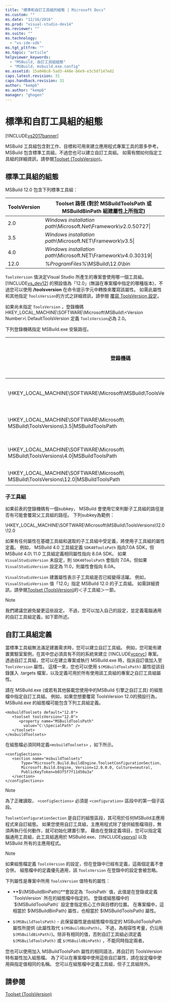 ```yaml
---
title: "標準和自訂工具組的組態 | Microsoft Docs"
ms.custom: ""
ms.date: "12/16/2016"
ms.prod: "visual-studio-dev14"
ms.reviewer: ""
ms.suite: ""
ms.technology: 
  - "vs-ide-sdk"
ms.tgt_pltfrm: ""
ms.topic: "article"
helpviewer_keywords: 
  - "MSBuild, 自訂工具組組態"
  - "MSBuild, msbuild.exe.config"
ms.assetid: 15a048c8-5ad3-448e-b6e9-e3c5d7147ed2
caps.latest.revision: 31
caps.handback.revision: 31
author: "kempb"
ms.author: "kempb"
manager: "ghogen"
---
```

# 標準和自訂工具組的組態
[!INCLUDE[vs2017banner](../code-quality/includes/vs2017banner.md)]

MSBuild 工具組包含對工作、目標和可用來建立應用程式專案工具的眾多參考。  MSBuild 包含標準工具組，不過您也可以建立自訂工具組。  如需有關如何指定工具組的詳細資訊，請參閱[Toolset \(ToolsVersion\)](../msbuild/msbuild-toolset-toolsversion.md)。  
  
## 標準工具組的組態  
 MSBuild 12.0 包含下列標準工具組：  
  
|ToolsVersion|Toolset 路徑 \(對於 MSBuildToolsPath 或 MSBuildBinPath 組建屬性上所指定\)|  
|------------------|------------------------------------------------------------------|  
|2.0|*Windows installation path*\\Microsoft.Net\\Framework\\v2.0.50727\\|  
|3.5|*Windows installation path*\\Microsoft.NET\\Framework\\v3.5\\|  
|4.0|*Windows installation path*\\Microsoft.NET\\Framework\\v4.0.30319\\|  
|12.0|*%ProgramFiles%*\\MSBuild\\12.0\\bin|  
  
 `ToolsVersion` 值決定Visual Studio 所產生的專案會使用哪一個工具組。   [!INCLUDE[vs_dev12](../data-tools/includes/vs_dev12_md.md)] 的預設值為「12.0」\(無論在專案檔中指定的哪種版本\)，不過您可以使用 **\/toolsversion** 在命令提示字元中轉換來覆寫該屬性。  如需此屬性和其他指定 `ToolsVersion`的方式之詳細資訊，請參閱 [覆寫 ToolsVersion 設定](../msbuild/overriding-toolsversion-settings.md)。  
  
 如果尚未指定 `ToolsVersion` ，登錄機碼 HKEY\_LOCAL\_MACHINE\\SOFTWARE\\Microsoft\\MSBuild\\\<Version Number\>\\ DefaultToolsVersion 定義 `ToolsVersion`必為 2.0。  
  
 下列登錄機碼指定 MSBuild.exe 安裝路徑。  
  
|登錄機碼|索引鍵名稱|字串機碼值|  
|----------|-----------|-----------|  
|\\HKEY\_LOCAL\_MACHINE\\SOFTWARE\\Microsoft\\MSBuild\\ToolsVersions\\2.0\\|MSBuildToolsPath|.NET Framework 2.0 安裝路徑。|  
|\\HKEY\_LOCAL\_MACHINE\\SOFTWARE\\Microsoft\\ MSBuild\\ToolsVersions\\3.5\\|MSBuildToolsPath|.NET Framework 3.5 安裝路徑。|  
|\\HKEY\_LOCAL\_MACHINE\\SOFTWARE\\Microsoft\\ MSBuild\\ToolsVersions\\4.0\\|MSBuildToolsPath|.NET Framework 4 安裝路徑。|  
|\\HKEY\_LOCAL\_MACHINE\\SOFTWARE\\Microsoft\\ MSBuild\\ToolsVersions\\12.0\\|MSBuildToolsPath|MSBuild 安裝路徑|  
  
### 子工具組  
 如果前表的登錄機碼有一個subkey， MSBuild 會使用它來判斷子工具組的路徑是否有可能會覆寫父工具組的路徑。  下列subkey為範例：  
  
 \\HKEY\_LOCAL\_MACHINE\\SOFTWARE\\Microsoft\\MSBuild\\ToolsVersions\\12.0\\12.0  
  
 如果有任何屬性在基礎工具組和選取的子工具組中受定義，將使用子工具組的屬性定義。  例如， MSBuild 4.0 工具組定義 `SDK40ToolsPath` 指向7.0A SDK，但 MSBuild 4.0\\ 11.0 工具組定義相同屬性指向 8.0A SDK。  如果 `VisualStudioVersion` 未設定，則 `SDK40ToolsPath` 會指向 7.0A，但如果 `VisualStudioVersion` 設定為 11.0，則屬性會指向 8.0A。  
  
 `VisualStudioVersion` 建置屬性表示子工具組是否已經變得活躍。  例如， `VisualStudioVersion` 值「12.0」指定 MSBuild 12.0 的子工具組。  如需詳細資訊，請參閱[Toolset \(ToolsVersion\)](../msbuild/msbuild-toolset-toolsversion.md)的＜子工具組＞一節。  
  
> [!NOTE]
>  我們建議您避免變更這些設定。  不過，您可以加入自己的設定，並定義電腦通用的自訂工具組定義，如下節所述。  
  
## 自訂工具組定義  
 當標準工具組無法滿足建置需求時，您可以建立自訂工具組。  例如，您可能有建置實驗室案例，在其中您必須具有不同的系統來建立 [!INCLUDE[vcprvc](../debugger/includes/vcprvc_md.md)] 專案。  透過自訂工具組，您可以在建立專案或執行 MSBuild.exe 時，指派自訂值加入至 `ToolsVersion` 屬性。  這樣一來，您也可以使用 `$(MSBuildToolsPath)` 屬性從該目錄匯入 .targets 檔案，以及定義可用於所有使用該工具組的專案之自訂工具組屬性。  
  
 請在 MSBuild.exe \(或若有其他裝載您使用中的MSBuild 引擎之自訂工具\) 的組態檔中指定自訂工具組。  例如，如果您想要覆寫 ToolsVersion 12.0的預設行為， MSBuild.exe 的組態檔可能包含下列工具組定義。  
  
```  
<msbuildToolsets default="12.0">  
   <toolset toolsVersion="12.0">  
      <property name="MSBuildToolsPath"   
        value="C:\SpecialPath" />  
   </toolset>  
</msbuildToolsets>  
```  
  
 在組態檔必須同時定義`<msbuildToolsets>` ，如下所示。  
  
```  
<configSections>  
   <section name="msbuildToolsets"         
       Type="Microsoft.Build.BuildEngine.ToolsetConfigurationSection,   
       Microsoft.Build.Engine, Version=12.0.0.0, Culture=neutral,   
       PublicKeyToken=b03f5f7f11d50a3a"  
   </section>  
</configSections>  
```  
  
> [!NOTE]
>  為了正確讀取， `<configSections>` 必須是 `<configuration>` 區段中的第一個子區段。  
  
 `ToolsetConfigurationSection` 是自訂的組態區段，其可用於任何MSBuild主應用程式來自訂組態。  如果您使用自訂工具組，主應用程式除了提供組態檔項目，無須再執行任何動作，就可初始化建置引擎。  藉由在登錄定義項目，您可以指定電腦通用工具組，此工具組適用於 MSBuild.exe、[!INCLUDE[vsprvs](../code-quality/includes/vsprvs_md.md)] 以及 MSBuild 所有的主應用程式。  
  
> [!NOTE]
>  如果組態檔定義  `ToolsVersion` 的設定，但在登錄中已經有定義，這兩個定義不會合併。  組態檔中的定義優先適用，該 `ToolsVersion` 在登錄中的設定會被忽略。  
  
 下列屬性是專案中所用 `ToolsVersion` 值特有的屬性：  
  
-   **$\(MSBuildBinPath\)**會設定為 `ToolsPath` 值，此值是在登錄或定義 `ToolsVersion` 所在的組態檔中指定的。  登錄或組態檔中的 `$(MSBuildToolsPath)` 設定會指定核心工作與目標的位置。  在專案檔中，這相當於 $\(MSBuildBinPath\) 屬性，也相當於 $\(MSBuildToolsPath\) 屬性。  
  
-   `$(MSBuildToolsPath)` \- 此保留屬性是由組態檔中指定的 MSBuildToolsPath 屬性所提供 \(此屬性取代 `$(MSBuildBinPath)`。  不過，為相容性考量，仍沿用 `$(MSBuildBinPath)`\)。除非有相同的值，否則自訂工具組必須定義 `$(MSBuildToolsPath)` 或 `$(MSBuildBinPath)` ，不能同時指定兩者。  
  
 您也可以使用加入 MSBuildToolsPath 屬性的相同語法，將自訂的 ToolsVersion 特有屬性加入組態檔。  為了可以在專案檔中使用這些自訂屬性，請在設定檔中使用與指定值相同的名稱。  您可以在組態檔中定義工具組，但子工具組除外。  
  
## 請參閱  
 [Toolset \(ToolsVersion\)](../msbuild/msbuild-toolset-toolsversion.md)